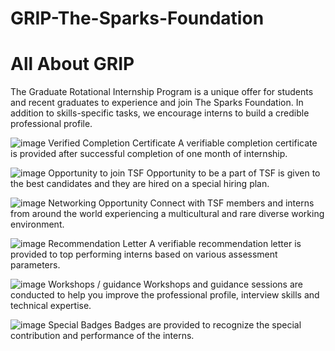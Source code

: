 # GRIP-The-Sparks-Foundation

# All About GRIP

The Graduate Rotational Internship Program is a unique offer for students and recent graduates to experience and join The Sparks Foundation. In addition to skills-specific tasks, we encourage interns to build a credible professional profile.


![image](https://user-images.githubusercontent.com/46351336/151980998-27f0b732-74c6-49b2-ba38-96ebb9002d44.png)
Verified Completion Certificate
A verifiable completion certificate is provided after successful completion of one month of internship.


![image](https://user-images.githubusercontent.com/46351336/151981030-74846b01-00f5-4311-935e-2f3e00cb761d.png)
Opportunity to join TSF
Opportunity to be a part of TSF is given to the best candidates and they are hired on a special hiring plan.


![image](https://user-images.githubusercontent.com/46351336/151981047-b706b667-9498-4a9e-9d48-e65077e61753.png)
Networking Opportunity
Connect with TSF members and interns from around the world experiencing a multicultural and rare diverse working environment.


![image](https://user-images.githubusercontent.com/46351336/151981135-e274d113-bdc6-458f-8d36-e604603180f1.png)
Recommendation Letter
A verifiable recommendation letter is provided to top performing interns based on various assessment parameters.


![image](https://user-images.githubusercontent.com/46351336/151981102-7e6c217e-595a-4d1e-90a6-7bfdcb67cbd4.png)
Workshops / guidance
Workshops and guidance sessions are conducted to help you improve the professional profile, interview skills and technical expertise.


![image](https://user-images.githubusercontent.com/46351336/151980907-0b2dc643-6802-4dc8-85f4-b9fff6f1da7b.png)
Special Badges
Badges are provided to recognize the special contribution and performance of the interns.
